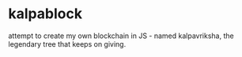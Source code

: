 # kalpablock
attempt to create my own blockchain in JS - named kalpavriksha, the legendary tree that keeps on giving. 
